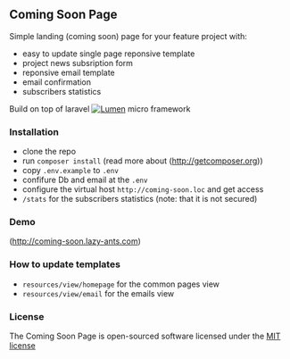 ## Coming Soon Page

Simple landing (coming soon) page for your feature project with:

- easy to update single page reponsive template
- project news subsription form
- reponsive email template
- email confirmation
- subscribers statistics

Build on top of laravel [![Lumen](https://poser.pugx.org/laravel/lumen-framework/v/stable.svg)](https://packagist.org/packages/laravel/lumen-framework) micro framework

### Installation

- clone the repo
- run `composer install` (read more about (http://getcomposer.org))
- copy `.env.example` to `.env`
- confifure Db and email at the `.env`
- configure the virtual host `http://coming-soon.loc` and get access
- `/stats` for the subscribers statistics (note: that it is not secured)

### Demo

(http://coming-soon.lazy-ants.com)

### How to update templates

- `resources/view/homepage` for the common pages view
- `resources/view/email` for the emails view

### License

The Coming Soon Page is open-sourced software licensed under the [MIT license](http://opensource.org/licenses/MIT)
